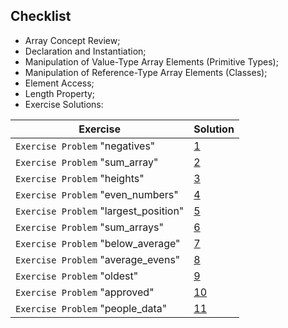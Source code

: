 ## Checklist
- Array Concept Review;
- Declaration and Instantiation;
- Manipulation of Value-Type Array Elements (Primitive Types);
- Manipulation of Reference-Type Array Elements (Classes);
- Element Access;
- Length Property;
- Exercise Solutions:
  

| **Exercise**                          | **Solution**                                                                                                                                                       |
|---------------------------------------|--------------------------------------------------------------------------------------------------------------------------------------------------------------------|
| `Exercise Problem` "negatives"        | [1](https://github.com/souzafcharles/Complete-Java-Object-Oriented-Programming-and-Projects/tree/master/Session_H8_Memory_Management_Arrays_and_Lists/Exercise01)  |
| `Exercise Problem` "sum_array"        | [2](https://github.com/souzafcharles/Complete-Java-Object-Oriented-Programming-and-Projects/tree/master/Session_H8_Memory_Management_Arrays_and_Lists/Exercise02)  |
| `Exercise Problem` "heights"          | [3](https://github.com/souzafcharles/Complete-Java-Object-Oriented-Programming-and-Projects/tree/master/Session_H8_Memory_Management_Arrays_and_Lists/Exercise03)  |
| `Exercise Problem` "even_numbers"     | [4](https://github.com/souzafcharles/Complete-Java-Object-Oriented-Programming-and-Projects/tree/master/Session_H8_Memory_Management_Arrays_and_Lists/Exercise04)  |
| `Exercise Problem` "largest_position" | [5](https://github.com/souzafcharles/Complete-Java-Object-Oriented-Programming-and-Projects/tree/master/Session_H8_Memory_Management_Arrays_and_Lists/Exercise05)  |
| `Exercise Problem` "sum_arrays"       | [6](https://github.com/souzafcharles/Complete-Java-Object-Oriented-Programming-and-Projects/tree/master/Session_H8_Memory_Management_Arrays_and_Lists/Exercise06)  |
| `Exercise Problem` "below_average"    | [7](https://github.com/souzafcharles/Complete-Java-Object-Oriented-Programming-and-Projects/tree/master/Session_H8_Memory_Management_Arrays_and_Lists/Exercise07)  |
| `Exercise Problem` "average_evens"    | [8](https://github.com/souzafcharles/Complete-Java-Object-Oriented-Programming-and-Projects/tree/master/Session_H8_Memory_Management_Arrays_and_Lists/Exercise08)  |
| `Exercise Problem` "oldest"           | [9](https://github.com/souzafcharles/Complete-Java-Object-Oriented-Programming-and-Projects/tree/master/Session_H8_Memory_Management_Arrays_and_Lists/Exercise09)  |
| `Exercise Problem` "approved"         | [10](https://github.com/souzafcharles/Complete-Java-Object-Oriented-Programming-and-Projects/tree/master/Session_H8_Memory_Management_Arrays_and_Lists/Exercise10) |
| `Exercise Problem` "people_data"      | [11](https://github.com/souzafcharles/Complete-Java-Object-Oriented-Programming-and-Projects/tree/master/Session_H8_Memory_Management_Arrays_and_Lists/Exercise11) |

